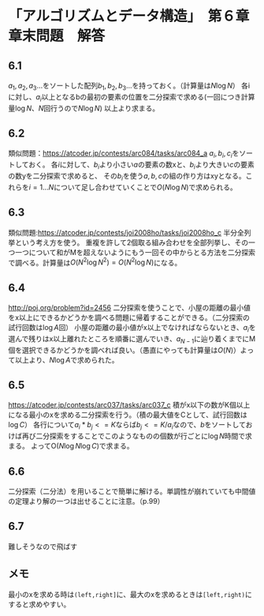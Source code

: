 # 「アルゴリズムとデータ構造」　第６章章末問題　解答

## 6.1
$a_1,a_2,a_3...$をソートした配列$b_1,b_2,b_3...$を持っておく。（計算量は$N\log N$）
各iに対し、$a_i$以上となるbの最初の要素の位置を二分探索で求める(一回につき計算量$\log N$、$N$回行うので$N \log N$)
以上より求まる。

## 6.2
類似問題：https://atcoder.jp/contests/arc084/tasks/arc084_a
$a_i,b_i,c_i$をソートしておく。
各$i$に対して、$b_i$より小さい$a$の要素の数xと、$b_i$より大きい$c$の要素の数yを二分探索で求めると、
その$b_i$を使う$a,b,c$の組の作り方はxyとなる。これらを$i=1...N$について足し合わせていくことで$O(N\log N)$で求められる。

## 6.3
類似問題:https://atcoder.jp/contests/joi2008ho/tasks/joi2008ho_c
半分全列挙という考え方を使う。
重複を許して2個取る組み合わせを全部列挙し、その一つ一つについて和がMを超えないようにもう一回その中からとる方法を二分探索で調べる。計算量は$O(N^2\log N^2)=O(N^2\log N)$になる。

## 6.4
http://poj.org/problem?id=2456
二分探索を使うことで、小屋の距離の最小値をx以上にできるかどうかを調べる問題に帰着することができる。（二分探索の試行回数は$\log A$回）
小屋の距離の最小値がx以上でなければならないとき、$a_i$を選んで残りはx以上離れたところを順番に選んでいき、$a_{N-1}$に辿り着くまでにM個を選択できるかどうかを調べれば良い。（愚直にやっても計算量は$O(N)$）よって以上より、$N\log A$で求められた。

## 6.5
https://atcoder.jp/contests/arc037/tasks/arc037_c
積がx以下の数がK個以上になる最小のxを求める二分探索を行う。（積の最大値をCとして、試行回数は$\log C$）
各行について$a_i*b_j<=K$ならば$b_j<=K/a_i$なので、$b$をソートしておけば再び二分探索をすることでこのようなものの個数が行ごとに$\log N$時間で求まる。
よってO($N\log N \log C$)で求まる。

## 6.6 
二分探索（二分法）を用いることで簡単に解ける。単調性が崩れていても中間値の定理より解の一つは出せることに注意。（p.99）

## 6.7
難しそうなので飛ばす

## メモ
最小のxを求める時は`(left,right]`に、最大のxを求めるときは`[left,right)`にすると求めやすい。